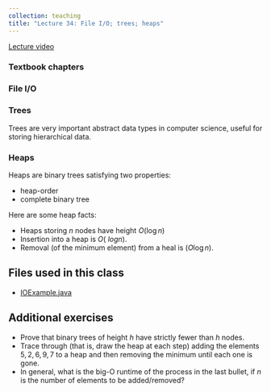 ```yaml
---
collection: teaching
title: "Lecture 34: File I/O; trees; heaps"
---
```


[Lecture video]()

### Textbook chapters


### File I/O

### Trees

Trees are very important abstract data types in computer science, useful for
storing hierarchical data.

### Heaps

Heaps are binary trees satisfying two properties:
* heap-order
* complete binary tree

Here are some heap facts:
* Heaps storing $n$ nodes have height $O(\log n)$
* Insertion into a heap is $O(\ log n)$.
* Removal (of the minimum element) from a heal is $(O \log n)$.

## Files used in this class
* [IOExample.java]()

## Additional exercises
* Prove that binary trees of height $h$ have strictly fewer than $h$ nodes.
* Trace through (that is, draw the heap at each step) adding the elements $5, 2, 6, 9, 7$ to a heap and then removing the minimum until each one is gone.
* In general, what is the big-O runtime of the process in the last bullet, if
	$n$ is the number of elements to be added/removed?
